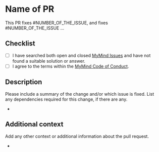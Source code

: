 # **Name of PR**

This PR fixes #NUMBER_OF_THE_ISSUE, and fixes #NUMBER_OF_THE_ISSUE ...

## **Checklist**

- [ ] I have searched both open and closed [MyMind Issues](https://github.com/towaquimbayo/MyMind/issues) and have not found a suitable solution or answer.
- [ ] I agree to the terms within the [MyMind Code of Conduct](https://github.com/towaquimbayo/MyMind/blob/main/CODE_OF_CONDUCT.md).

## **Description**

Please include a summary of the change and/or which issue is fixed. List any dependencies required for this change, if there are any.

*

## **Additional context**

Add any other context or additional information about the pull request.

*
